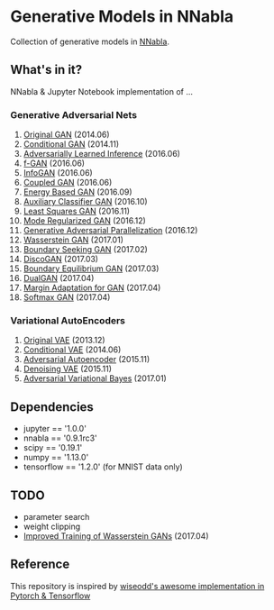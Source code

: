 #  Generative Models in NNabla

Collection of generative models in [NNabla](https://github.com/sony/nnabla).

## What's in it?

NNabla & Jupyter Notebook implementation of ...

### Generative Adversarial Nets

1. [Original GAN](https://arxiv.org/abs/1406.2661) (2014.06)  
1. [Conditional GAN](https://arxiv.org/abs/1411.1784) (2014.11)
1. [Adversarially Learned Inference](https://arxiv.org/abs/1606.00704) (2016.06)
1. [f-GAN](https://arxiv.org/abs/1606.00709) (2016.06)
1. [InfoGAN](https://arxiv.org/abs/1606.03657) (2016.06)
1. [Coupled GAN](https://arxiv.org/abs/1606.07536) (2016.06)
1. [Energy Based GAN](https://arxiv.org/abs/1609.03126) (2016.09)
1. [Auxiliary Classifier GAN](https://arxiv.org/abs/1610.09585) (2016.10)
1. [Least Squares GAN](https://arxiv.org/abs/1611.04076v2) (2016.11)
1. [Mode Regularized GAN](https://arxiv.org/abs/1612.02136) (2016.12)
1. [Generative Adversarial Parallelization](https://arxiv.org/abs/1612.04021) (2016.12)
1. [Wasserstein GAN](https://arxiv.org/abs/1701.07875) (2017.01)
1. [Boundary Seeking GAN](https://arxiv.org/abs/1702.08431) (2017.02)
1. [DiscoGAN](https://arxiv.org/abs/1703.05192) (2017.03)
1. [Boundary Equilibrium GAN](https://arxiv.org/abs/1703.10717) (2017.03)
1. [DualGAN](https://arxiv.org/abs/1704.02510) (2017.04)
1. [Margin Adaptation for GAN](https://arxiv.org/abs/1704.03817) (2017.04)
1. [Softmax GAN](https://arxiv.org/abs/1704.06191) (2017.04)

### Variational AutoEncoders

1. [Original VAE](https://arxiv.org/abs/1312.6114) (2013.12)
1. [Conditional VAE](https://arxiv.org/abs/1406.5298) (2014.06)
1. [Adversarial Autoencoder](https://arxiv.org/abs/1511.05644) (2015.11)
1. [Denoising VAE](https://arxiv.org/abs/1511.06406) (2015.11)
1. [Adversarial Variational Bayes](https://arxiv.org/abs/1701.04722) (2017.01)

## Dependencies

* jupyter == '1.0.0'
* nnabla == '0.9.1rc3' 
* scipy == '0.19.1'
* numpy == '1.13.0'
* tensorflow == '1.2.0' (for MNIST data only)

## TODO

* parameter search
* weight clipping
* [Improved Training of Wasserstein GANs](https://arxiv.org/abs/1704.00028) (2017.04)

## Reference
This repository is inspired by [wiseodd's awesome implementation in Pytorch & Tensorflow](https://github.com/wiseodd/generative-models)